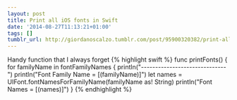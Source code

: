 ```yaml
---
layout: post
title: Print all iOS fonts in Swift
date: '2014-08-27T11:13:21+01:00'
tags: []
tumblr_url: http://giordanoscalzo.tumblr.com/post/95900320382/print-all-ios-fonts-in-swift
---
```

Handy function that I always forget
{% highlight swift %}
func printFonts() {
    for familyName in fontFamilyNames {
        println("------------------------------")
        println("Font Family Name = [\(familyName)]")
        let names = UIFont.fontNamesForFamilyName(familyName as! String)
        println("Font Names = [\(names)]")
    }
{% endhighlight %}

